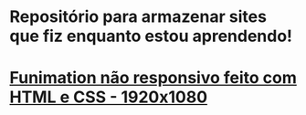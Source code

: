 # Repositório para armazenar sites que fiz enquanto estou aprendendo!

# [Funimation não responsivo feito com HTML e CSS - 1920x1080](https://yatonan.github.io/LearningToMakeWebsites/FunimationTeste/TesteFunimation.html)
